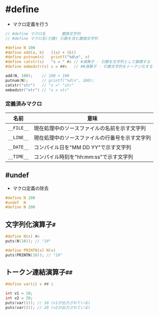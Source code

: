 # #define
- マクロ定義を行う

```c
// #define マクロ名       置換文字列
// #define マクロ名(引数) 引数を含む置換文字列

#define N 100
#define add(a, b)   ((a) + (b))
#define putnum(n)   printf("%d\n", n)
#define catstr(s)   "s = " #s // #演算子 - 引数を文字列として展開する
#define embedstr(s) s = ##s   // ##演算子 - 引数文字列をトークン化する

add(N, 100);    // 100 + 100
putnum(N);      // printf("%d\n", 100);
catstr("str")   // "s =" "str"
embedstr("str") // "s = str"
```

### 定義済みマクロ

| 名前       | 意味                                           |
| -          | -                                              |
| `__FILE__` | 現在処理中のソースファイルの名前を示す文字列   |
| `__LINE__` | 現在処理中のソースファイルの行番号を示す文字列 |
| `__DATE__` | コンパイル日を"MM DD YY"で示す文字列           |
| `__TIME__` | コンパイル時刻を"hh:mm:ss"で示す文字列         |

## #undef
- マクロ定義の除去

```c
#define N 100
#undef  N
#define N 200
```

## 文字列化演算子`#`

```c
#define N(x) #x
puts(N(10)); // "10"

#define PRINTN(x) N(x)
puts(PRINTN(10)); // "10"
```

## トークン連結演算子`##`

```c
#define var(i) v ## i

int v1 = 10;
int v2 = 20;
puts(var(1)); // 10 (v1が出力されている)
puts(var(2)); // 20 (v2が出力されている)
```
